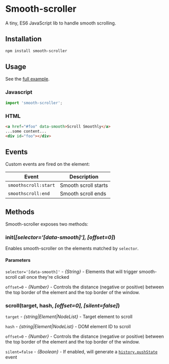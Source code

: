 # Smooth-scroller

A tiny, ES6 JavaScript lib to handle smooth scrolling.

## Installation

```sh
npm install smooth-scroller
```

## Usage

See the [full example](./example).

### Javascript

```js
import 'smooth-scroller';
```

### HTML

```html
<a href="#foo" data-smooth>Scroll Smoothly</a>
...some content...
<div id="foo"></div>
```

## Events

Custom events are fired on the element:

| Event                | Description          |
|----------------------|----------------------|
| `smoothscroll:start` | Smooth scroll starts |
| `smoothscroll:end`   | Smooth scroll ends   |

## Methods

Smooth-scroller exposes two methods:

### init(_[selector='[data-smooth]'], [offset=0]_)

Enables smooth-scroller on the elements matched by `selector`.

#### Parameters

`selector='[data-smooth]'` - _{String}_ - Elements that will trigger smooth-scroll call once they're clicked

`offset=0` - _{Number}_ - Controls the distance (negative or positive) between the top border of the element and the top border of the window.

### scroll(target, hash, _[offset=0], [silent=false]_)

`target` - _{string|Element|NodeList}_ - Target element to scroll

`hash` - _{string|Element|NodeList}_ - DOM element ID to scroll

`offset=0` - _{Number}_ - Controls the distance (negative or positive) between the top border of the element and the top border of the window.

`silent=false` - _{Boolean}_ - If enabled, will generate a [`history.pushState`](https://developer.mozilla.org/en-US/docs/Web/API/History_API) event
